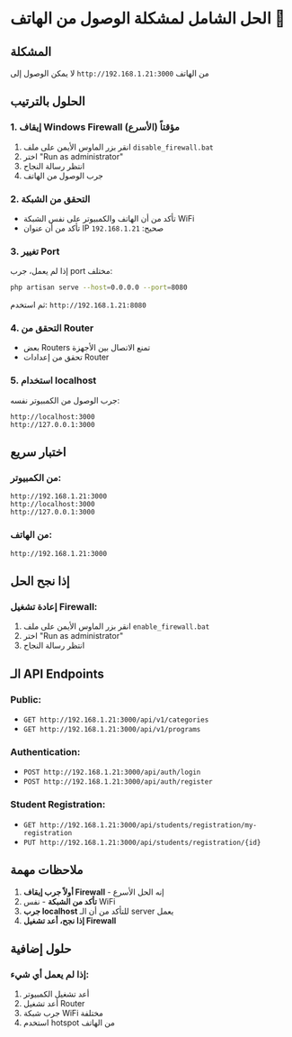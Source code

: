 # الحل الشامل لمشكلة الوصول من الهاتف 🔧

## المشكلة
لا يمكن الوصول إلى `http://192.168.1.21:3000` من الهاتف

## الحلول بالترتيب

### 1. إيقاف Windows Firewall مؤقتاً (الأسرع)
1. انقر بزر الماوس الأيمن على ملف `disable_firewall.bat`
2. اختر "Run as administrator"
3. انتظر رسالة النجاح
4. جرب الوصول من الهاتف

### 2. التحقق من الشبكة
- تأكد من أن الهاتف والكمبيوتر على نفس الشبكة WiFi
- تأكد من أن عنوان IP صحيح: `192.168.1.21`

### 3. تغيير Port
إذا لم يعمل، جرب port مختلف:
```bash
php artisan serve --host=0.0.0.0 --port=8080
```
ثم استخدم: `http://192.168.1.21:8080`

### 4. التحقق من Router
- بعض Routers تمنع الاتصال بين الأجهزة
- تحقق من إعدادات Router

### 5. استخدام localhost
جرب الوصول من الكمبيوتر نفسه:
```
http://localhost:3000
http://127.0.0.1:3000
```

## اختبار سريع

### من الكمبيوتر:
```
http://192.168.1.21:3000
http://localhost:3000
http://127.0.0.1:3000
```

### من الهاتف:
```
http://192.168.1.21:3000
```

## إذا نجح الحل

### إعادة تشغيل Firewall:
1. انقر بزر الماوس الأيمن على ملف `enable_firewall.bat`
2. اختر "Run as administrator"
3. انتظر رسالة النجاح

## الـ API Endpoints

### Public:
- `GET http://192.168.1.21:3000/api/v1/categories`
- `GET http://192.168.1.21:3000/api/v1/programs`

### Authentication:
- `POST http://192.168.1.21:3000/api/auth/login`
- `POST http://192.168.1.21:3000/api/auth/register`

### Student Registration:
- `GET http://192.168.1.21:3000/api/students/registration/my-registration`
- `PUT http://192.168.1.21:3000/api/students/registration/{id}`

## ملاحظات مهمة

1. **أولاً جرب إيقاف Firewall** - إنه الحل الأسرع
2. **تأكد من الشبكة** - نفس WiFi
3. **جرب localhost** للتأكد من أن الـ server يعمل
4. **إذا نجح، أعد تشغيل Firewall**

## حلول إضافية

### إذا لم يعمل أي شيء:
1. أعد تشغيل الكمبيوتر
2. أعد تشغيل Router
3. جرب شبكة WiFi مختلفة
4. استخدم hotspot من الهاتف
